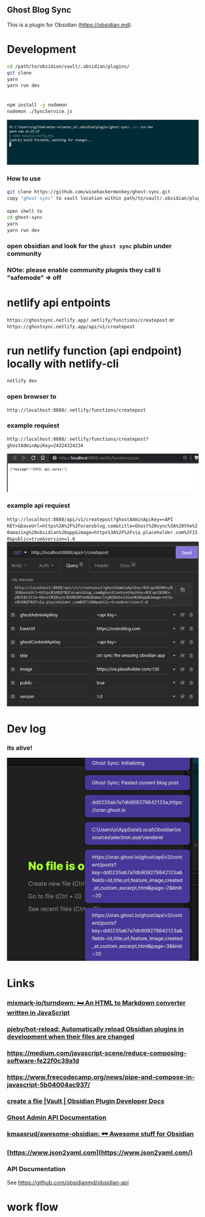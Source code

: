 ## Ghost Blog Sync

This is a plugin for Obsidian (https://obsidian.md).

# Development
```sh 
cd /path/to/obsidian/vault/.obsidian/plugins/
git clone 
yarn 
yarn run dev


npm install -g nodemon
nodemon ./SyncService.js

```
![](assets/2021-11-13-14-34-04.png)

### How to use
```bash
git clone https://github.com/wisehackermonkey/ghost-sync.git
copy "ghost-sync" to vault location within path/to/vault/.obsidian/plugins

open shell to 
cd ghost-sync
yarn 
yarn run dev
```
### open obsidian and look for the  `ghost sync` plubin under community
### NOte: please enable community plugnis they call ti "safemode" => off
 

# netlify api entpoints
`https://ghostsync.netlify.app/.netlify/functions/createpost`
or
`https://ghostsync.netlify.app/api/v1/createpost`
# run netlify function (api endpoint) locally with netlify-cli
```bash
netlify dev
```
### open browser to 
`http://localhost:8888/.netlify/functions/createpost`

### example requiest
`http://localhost:8888/.netlify/functions/createpost?ghostAdminApiKey=24324324234`

![](assets/2021-11-16-14-48-34.png)
### example api requiest
`http://localhost:8888/api/v1/createpost?ghostAdminApiKey=<API KEY>&baseUrl=https%3A%2F%2Foransblog.com&title=Ghost%20sync%3A%20the%20amazing%20obsidian%20app&image=https%3A%2F%2Fvia.placeholder.com%2F150&public=true&version=1.0`
![](assets/2021-11-16-15-39-37.png)

# Dev log
### its alive!
![](assets/2021-11-14-09-42-29.png)
# Links
### [mixmark-io/turndown: 🛏 An HTML to Markdown converter written in JavaScript](https://github.com/mixmark-io/turndown)
### [pjeby/hot-reload: Automatically reload Obsidian plugins in development when their files are changed](https://github.com/pjeby/hot-reload)
### https://medium.com/javascript-scene/reduce-composing-software-fe22f0c39a1d
### https://www.freecodecamp.org/news/pipe-and-compose-in-javascript-5b04004ac937/
### [create a flie |Vault | Obsidian Plugin Developer Docs](https://marcus.se.net/obsidian-plugin-docs/api/classes/Vault)
### [Ghost Admin API Documentation](https://ghost.org/docs/admin-api/)
### [kmaasrud/awesome-obsidian: 🕶️ Awesome stuff for Obsidian](https://github.com/kmaasrud/awesome-obsidian#for-developers)
### [https://www.json2yaml.com](https://www.json2yaml.com/)
 

### API Documentation

See https://github.com/obsidianmd/obsidian-api


# work flow



<!-- 


### Releasing new releases

- Update your `manifest.json` with your new version number, such as `1.0.1`, and the minimum Obsidian version required for your latest release.
- Update your `versions.json` file with `"new-plugin-version": "minimum-obsidian-version"` so older versions of Obsidian can download an older version of your plugin that's compatible.
- Create new GitHub release using your new version number as the "Tag version". Use the exact version number, don't include a prefix `v`. See here for an example: https://github.com/obsidianmd/obsidian-sample-plugin/releases
- Upload the files `manifest.json`, `main.js`, `styles.css` as binary attachments. Note: The manifest.json file must be in two places, first the root path of your repository and also in the release.
- Publish the release.

### Adding your plugin to the community plugin list

- Publish an initial version.
- Make sure you have a `README.md` file in the root of your repo.
- Make a pull request at https://github.com/obsidianmd/obsidian-releases to add your plugin.


### Improve code quality with eslint (optional)
- [ESLint](https://eslint.org/) is a tool that analyzes your code to quickly find problems. You can run ESLint against your plugin to find common bugs and ways to improve your code. 
- To use eslint with this project, make sure to install eslint from terminal:
  - `yarn global add eslint`
- To use eslint to analyze this project use this command:
  - `eslint main.ts`
  - eslint will then create a report with suggestions for code improvement by file and line number.
- If your source code is in a folder, such as `src`, you can use eslint with this command to analyze all files in that folder:
  - `eslint .\src\` -->

